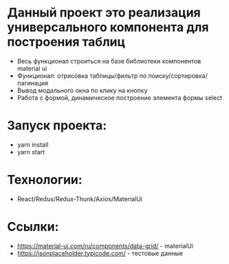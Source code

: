 # Данный проект это реализация универсального компонента для построения таблиц

- Весь функционал строиться на базе библиотеки компонентов material ui
- Функционал: отрисовка таблицы/фильтр по поиску/сортировка/пагинация
- Вывод модального окна по клику на кнопку
- Работа с формой, динамическое построение элемента формы select

# Запуск проекта:

- yarn install
- yarn start

# Технологии:

- React/Redux/Redux-Thunk/Axios/MaterialUi

# Ссылки:

- https://material-ui.com/ru/components/data-grid/ - materialUi
- https://jsonplaceholder.typicode.com/ - тестовые данные
